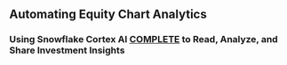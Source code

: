 ## Automating Equity Chart Analytics
### Using Snowflake Cortex AI [COMPLETE](https://docs.snowflake.com/en/user-guide/snowflake-cortex/complete-multimodal) to Read, Analyze, and Share Investment Insights
